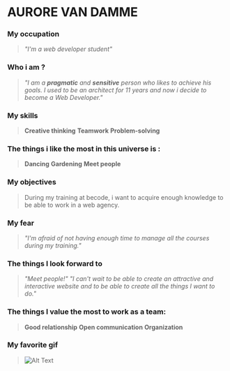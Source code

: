 # AURORE VAN DAMME

### My occupation
> *"I'm a web developer student"*

### Who i am ?
>*"I am a **pragmatic** and **sensitive** person who likes to achieve his goals.
I used to be an architect for 11 years and now i decide to become a Web Developer."*

### My skills 
> **Creative thinking**
> **Teamwork**
> **Problem-solving**

### The things i like the most in this universe is :
>  **Dancing**
>  **Gardening** 
>  **Meet people**

### My objectives 
> During my training at becode, i want to acquire enough knowledge to be able to work in a web agency. 

### My fear
> *"I'm afraid of not having enough time to manage all the courses during my training."*

### The things I look forward to
> *"Meet people!"*
> *"I can't wait to be able to create an attractive and interactive website and to be able to create all the things I want to do."*

### The things I value the most to work as a team:
> **Good relationship**
> **Open communication**
> **Organization**

### My favorite gif
> ![Alt Text](https://media.giphy.com/media/tGokBeqpHuSgE/giphy.gif)







   
